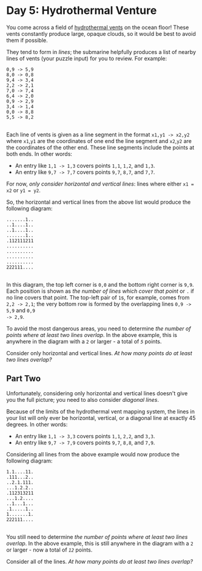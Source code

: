 # Day 5: Hydrothermal Venture

You come across a field of [hydrothermal vents](https://en.wikipedia.org/wiki/Hydrothermal_vent) on the ocean floor! These vents constantly produce large, opaque clouds, so it would be best to avoid them if possible.

They tend to form in <em>lines</em>; the submarine helpfully produces a list of nearby lines of vents (your puzzle input) for you to review. For example:

<pre>
<code>0,9 -> 5,9
8,0 -> 0,8
9,4 -> 3,4
2,2 -> 2,1
7,0 -> 7,4
6,4 -> 2,0
0,9 -> 2,9
3,4 -> 1,4
0,0 -> 8,8
5,5 -> 8,2
</code>
</pre>

Each line of vents is given as a line segment in the format <code>x1,y1 -> x2,y2</code> where <code>x1</code>,<code>y1</code> are the coordinates of one end the line segment and <code>x2</code>,<code>y2</code> are the coordinates of the other end. These line segments include the points at both ends. In other words:

- An entry like <code>1,1 -> 1,3</code> covers points <code>1,1</code>, <code>1,2</code>, and <code>1,3</code>.
- An entry like <code>9,7 -> 7,7</code> covers points <code>9,7</code>, <code>8,7</code>, and <code>7,7</code>.

For now, <em>only consider horizontal and vertical lines</em>: lines where either <code>x1 = x2</code> or <code>y1 = y2</code>.

So, the horizontal and vertical lines from the above list would produce the following diagram:

<pre>
<code>.......1..
..1....1..
..1....1..
.......1..
.112111211
..........
..........
..........
..........
222111....
</code>
</pre>

In this diagram, the top left corner is <code>0,0</code> and the bottom right corner is <code>9,9</code>. Each position is shown as <em>the number of lines which cover that point</em> or <code>.</code> if no line covers that point. The top-left pair of <code>1</code>s, for example, comes from <code>2,2 -> 2,1</code>; the very bottom row is formed by the overlapping lines <code>0,9 -> 5,9</code> and <code>0,9 -> 2,9</code>.

To avoid the most dangerous areas, you need to determine <em>the number of points where at least two lines overlap</em>. In the above example, this is anywhere in the diagram with a <code>2</code> or larger - a total of <code><em>5</em></code> points.

Consider only horizontal and vertical lines. <em>At how many points do at least two lines overlap?</em>

## Part Two

Unfortunately, considering only horizontal and vertical lines doesn't give you the full picture; you need to also consider <em>diagonal lines</em>.

Because of the limits of the hydrothermal vent mapping system, the lines in your list will only ever be horizontal, vertical, or a diagonal line at exactly 45 degrees. In other words:

- An entry like <code>1,1 -> 3,3</code> covers points <code>1,1</code>, <code>2,2</code>, and <code>3,3</code>.
- An entry like <code>9,7 -> 7,9</code> covers points <code>9,7</code>, <code>8,8</code>, and <code>7,9</code>.

Considering all lines from the above example would now produce the following diagram:

<pre>
<code>1.1....11.
.111...2..
..2.1.111.
...1.2.2..
.112313211
...1.2....
..1...1...
.1.....1..
1.......1.
222111....
</code>
</pre>

You still need to determine <em>the number of points where at least two lines overlap</em>. In the above example, this is still anywhere in the diagram with a <code>2</code> or larger - now a total of <code><em>12</em></code> points.

Consider all of the lines. <em>At how many points do at least two lines overlap?</em>

